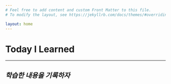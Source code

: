 ```yaml
---
# Feel free to add content and custom Front Matter to this file.
# To modify the layout, see https://jekyllrb.com/docs/themes/#overriding-theme-defaults

layout: home
---
```


# **Today I Learned**

---

## _학습한 내용을 기록하자_
